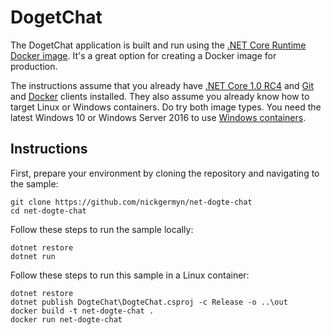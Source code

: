 DogetChat 
=====================

The DogetChat application is built and run using the [.NET Core Runtime Docker image](https://hub.docker.com/r/microsoft/dotnet/). It's a great option for creating a Docker image for production.

The instructions assume that you already have [.NET Core 1.0 RC4](https://github.com/dotnet/core/blob/master/release-notes/rc4-download.md) and [Git](https://git-scm.com/downloads) and [Docker](https://www.docker.com/products/docker) clients installed. They also assume you already know how to target Linux or Windows containers. Do try both image types. You need the latest Windows 10 or Windows Server 2016 to use [Windows containers](http://aka.ms/windowscontainers).

Instructions
------------

First, prepare your environment by cloning the repository and navigating to the sample:

```console
git clone https://github.com/nickgermyn/net-dogte-chat
cd net-dogte-chat
```

Follow these steps to run the sample locally:

```console
dotnet restore
dotnet run
```

Follow these steps to run this sample in a Linux container:

```console
dotnet restore
dotnet publish DogteChat\DogteChat.csproj -c Release -o ..\out
docker build -t net-dogte-chat .
docker run net-dogte-chat
```